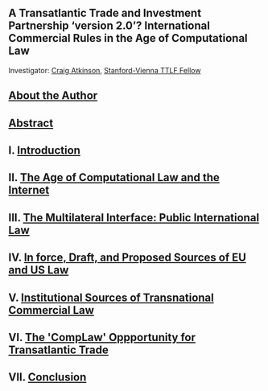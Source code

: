 ## A Transatlantic Trade and Investment Partnership ‘version 2.0’? International Commercial Rules in the Age of Computational Law

Investigator: [Craig Atkinson](https://law.stanford.edu/directory/craig-atkinson/), [Stanford-Vienna TTLF Fellow](https://law.stanford.edu/transatlantic-technology-law-forum/#slsnav-fellows)

## [About the Author](https://github.com/lexmerca/TTIPv2_Abstract/blob/main/Author.md)

## [Abstract](https://github.com/lexmerca/TTIPv2_Abstract)

## I. [Introduction](https://github.com/lexmerca/TTIPv2_1/)

## II. [The Age of Computational Law and the Internet](https://github.com/lexmerca/TTIPv2_2/)

## III. [The Multilateral Interface: Public International Law](https://github.com/lexmerca/TTIPv2_3/)

## IV. [In force, Draft, and Proposed Sources of EU and US Law](https://github.com/lexmerca/TTIPv2_4/)

## V. [Institutional Sources of Transnational Commercial Law](https://github.com/lexmerca/TTIPv2_5/)

## VI. [The 'CompLaw' Oppportunity for Transatlantic Trade](https://github.com/lexmerca/TTIPv2_6/)

## VII. [Conclusion](https://github.com/lexmerca/TTIPv2_7)


